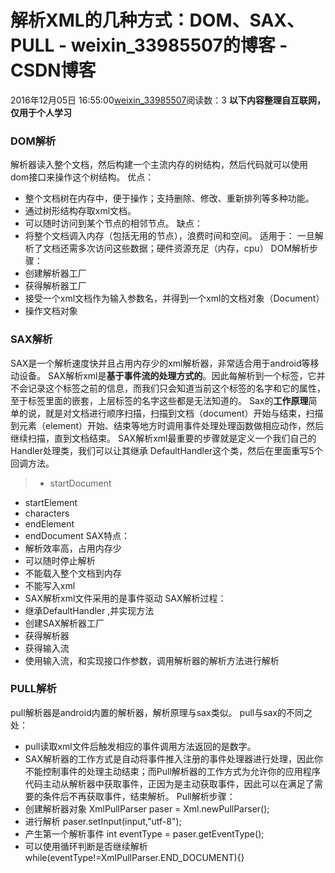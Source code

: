 # 解析XML的几种方式：DOM、SAX、PULL - weixin_33985507的博客 - CSDN博客
2016年12月05日 16:55:00[weixin_33985507](https://me.csdn.net/weixin_33985507)阅读数：3
**以下内容整理自互联网，仅用于个人学习**
### DOM解析
解析器读入整个文档，然后构建一个主流内存的树结构，然后代码就可以使用dom接口来操作这个树结构。
优点：
- 整个文档树在内存中，便于操作；支持删除、修改、重新排列等多种功能。
- 通过树形结构存取xml文档。
- 可以随时访问到某个节点的相邻节点。
缺点：
- 将整个文档调入内存（包括无用的节点），浪费时间和空间。
适用于： 一旦解析了文档还需多次访问这些数据；硬件资源充足（内存，cpu）
DOM解析步骤：
- 创建解析器工厂
- 获得解析器工厂
- 接受一个xml文档作为输入参数名，并得到一个xml的文档对象（Document）
- 操作文档对象
### SAX解析
SAX是一个解析速度快并且占用内存少的xml解析器，非常适合用于android等移动设备。
SAX解析xml是**基于事件流的处理方式的**。因此每解析到一个标签，它并不会记录这个标签之前的信息，而我们只会知道当前这个标签的名字和它的属性，至于标签里面的嵌套，上层标签的名字这些都是无法知道的。
Sax的**工作原理**简单的说，就是对文档进行顺序扫描，扫描到文档（document）开始与结束，扫描到元素（element）开始、结束等地方时调用事件处理处理函数做相应动作，然后继续扫描，直到文档结束。
SAX解析xml最重要的步骤就是定义一个我们自己的Handler处理类，我们可以让其继承 DefaultHandler这个类，然后在里面重写5个回调方法。
> - startDocument
- startElement
- characters
- endElement
- endDocument
SAX特点：
- 解析效率高，占用内存少
- 可以随时停止解析
- 不能载入整个文档到内存
- 不能写入xml
- SAX解析xml文件采用的是事件驱动
SAX解析过程：
- 继承DefaultHandler  ,并实现方法
- 创建SAX解析器工厂
- 获得解析器
- 获得输入流
- 使用输入流，和实现接口作参数，调用解析器的解析方法进行解析
### PULL解析
pull解析器是android内置的解析器，解析原理与sax类似。
pull与sax的不同之处：
- pull读取xml文件后触发相应的事件调用方法返回的是数字。
- SAX解析器的工作方式是自动将事件推入注册的事件处理器进行处理，因此你不能控制事件的处理主动结束；而Pull解析器的工作方式为允许你的应用程序代码主动从解析器中获取事件，正因为是主动获取事件，因此可以在满足了需要的条件后不再获取事件，结束解析。
Pull解析步骤：
- 创建解析器对象
XmlPullParser paser = Xml.newPullParser();
- 进行解析
paser.setInput(input,"utf-8");
- 产生第一个解析事件
int eventType = paser.getEventType();
- 可以使用循环判断是否继续解析
while(eventType!=XmlPullParser.END_DOCUMENT){}
